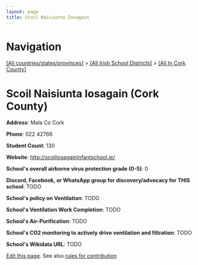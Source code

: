 ```yaml
---
layout: page
title: Scoil Naisiunta Iosagain
---
```

# Navigation

[[All countries/states/provinces]](../../..) > [[All Irish School Districts]](../..) > [[All In Cork County]](..)

# Scoil Naisiunta Iosagain (Cork County)

**Address**: Mala Co Cork

**Phone**: 022 42766

**Student Count**: 130

**Website**: <http://scoiliosagaininfantschool.ie/>

**School's overall airborne virus protection grade (0-5)**: 0

**Discord, Facebook, or WhatsApp group for discovery/advocacy for THIS school**: TODO

**School's policy on Ventilation**: TODO

**School's Ventilation Work Completion**: TODO

**School's Air-Purification**: TODO

**School's CO2 monitoring to actively drive ventilation and filtration**: TODO

**School's Wikidata URL**: TODO


[Edit this page](https://github.com/ventilate-schools/Ireland/edit/main/./Cork_County/Scoil_Naisiunta_Iosagain.md). See also [rules for contribution](../../../contribution-rules/)